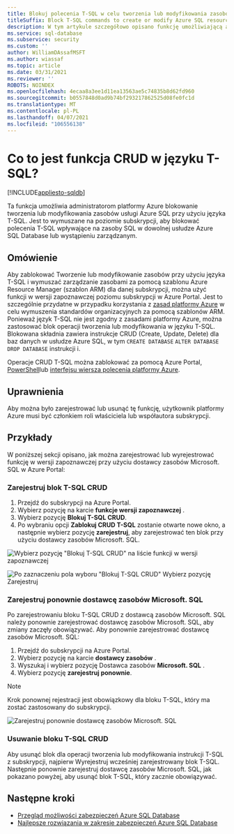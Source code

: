 ```yaml
---
title: Blokuj polecenia T-SQL w celu tworzenia lub modyfikowania zasobów usługi Azure SQL
titleSuffix: Block T-SQL commands to create or modify Azure SQL resources
description: W tym artykule szczegółowo opisano funkcję umożliwiającą administratorom platformy Azure Blokowanie poleceń języka T-SQL w celu tworzenia lub modyfikowania zasobów usługi Azure SQL
ms.service: sql-database
ms.subservice: security
ms.custom: ''
author: WilliamDAssafMSFT
ms.author: wiassaf
ms.topic: article
ms.date: 03/31/2021
ms.reviewer: ''
ROBOTS: NOINDEX
ms.openlocfilehash: 4ecaa8a3ee1d11ea13563ae5c74835b8d62fd960
ms.sourcegitcommit: b0557848d0ad9b74bf293217862525d08fe0fc1d
ms.translationtype: MT
ms.contentlocale: pl-PL
ms.lasthandoff: 04/07/2021
ms.locfileid: "106556138"
---
```

# <a name="what-is-block-t-sql-crud-feature"></a>Co to jest funkcja CRUD w języku T-SQL?
[!INCLUDE[appliesto-sqldb](../includes/appliesto-sqldb-sqlmi.md)]


Ta funkcja umożliwia administratorom platformy Azure blokowanie tworzenia lub modyfikowania zasobów usługi Azure SQL przy użyciu języka T-SQL. Jest to wymuszane na poziomie subskrypcji, aby blokować polecenia T-SQL wpływające na zasoby SQL w dowolnej usłudze Azure SQL Database lub wystąpieniu zarządzanym.

## <a name="overview"></a>Omówienie

Aby zablokować Tworzenie lub modyfikowanie zasobów przy użyciu języka T-SQL i wymuszać zarządzanie zasobami za pomocą szablonu Azure Resource Manager (szablon ARM) dla danej subskrypcji, można użyć funkcji w wersji zapoznawczej poziomu subskrypcji w Azure Portal. Jest to szczególnie przydatne w przypadku korzystania z [zasad platformy Azure](/azure/governance/policy/overview) w celu wymuszenia standardów organizacyjnych za pomocą szablonów ARM. Ponieważ język T-SQL nie jest zgodny z zasadami platformy Azure, można zastosować blok operacji tworzenia lub modyfikowania w języku T-SQL. Blokowana składnia zawiera instrukcje CRUD (Create, Update, Delete) dla baz danych w usłudze Azure SQL, w tym `CREATE DATABASE` `ALTER DATABASE` `DROP DATABASE` instrukcji i. 

Operacje CRUD T-SQL można zablokować za pomocą Azure Portal, [PowerShell](/powershell/module/az.resources/register-azproviderfeature)lub [interfejsu wiersza polecenia platformy Azure](/cli/azure/feature#az_feature_register).

## <a name="permissions"></a>Uprawnienia

Aby można było zarejestrować lub usunąć tę funkcję, użytkownik platformy Azure musi być członkiem roli właściciela lub współautora subskrypcji.

## <a name="examples"></a>Przykłady

W poniższej sekcji opisano, jak można zarejestrować lub wyrejestrować funkcję w wersji zapoznawczej przy użyciu dostawcy zasobów Microsoft. SQL w Azure Portal: 

### <a name="register-block-t-sql-crud"></a>Zarejestruj blok T-SQL CRUD

1. Przejdź do subskrypcji na Azure Portal.
2. Wybierz pozycję na karcie **funkcje wersji zapoznawczej** . 
3. Wybierz pozycję **Blokuj T-SQL CRUD**.
4. Po wybraniu opcji **Zablokuj CRUD T-SQL** zostanie otwarte nowe okno, a następnie wybierz pozycję **zarejestruj**, aby zarejestrować ten blok przy użyciu dostawcy zasobów Microsoft. SQL.

![Wybierz pozycję "Blokuj T-SQL CRUD" na liście funkcji w wersji zapoznawczej](./media/block-tsql-crud/block-tsql-crud.png)

![Po zaznaczeniu pola wyboru "Blokuj T-SQL CRUD" Wybierz pozycję Zarejestruj](./media/block-tsql-crud/block-tsql-crud-register.png)

  
### <a name="re-register-microsoftsql-resource-provider"></a>Zarejestruj ponownie dostawcę zasobów Microsoft. SQL 
Po zarejestrowaniu bloku T-SQL CRUD z dostawcą zasobów Microsoft. SQL należy ponownie zarejestrować dostawcę zasobów Microsoft. SQL, aby zmiany zaczęły obowiązywać. Aby ponownie zarejestrować dostawcę zasobów Microsoft. SQL:

1. Przejdź do subskrypcji na Azure Portal.
2. Wybierz pozycję na karcie **dostawcy zasobów** .
3. Wyszukaj i wybierz pozycję Dostawca zasobów **Microsoft. SQL** .
4. Wybierz pozycję **zarejestruj ponownie**. 

> [!NOTE]
> Krok ponownej rejestracji jest obowiązkowy dla bloku T-SQL, który ma zostać zastosowany do subskrypcji. 

![Zarejestruj ponownie dostawcę zasobów Microsoft. SQL](./media/block-tsql-crud/block-tsql-crud-re-register.png)

### <a name="removing-block-t-sql-crud"></a>Usuwanie bloku T-SQL CRUD
Aby usunąć blok dla operacji tworzenia lub modyfikowania instrukcji T-SQL z subskrypcji, najpierw Wyrejestruj wcześniej zarejestrowany blok T-SQL. Następnie ponownie zarejestruj dostawcę zasobów Microsoft. SQL, jak pokazano powyżej, aby usunąć blok T-SQL, który zacznie obowiązywać. 


## <a name="next-steps"></a>Następne kroki

- [Przegląd możliwości zabezpieczeń Azure SQL Database](security-overview.md)
- [Najlepsze rozwiązania w zakresie zabezpieczeń Azure SQL Database](security-best-practice.md)
